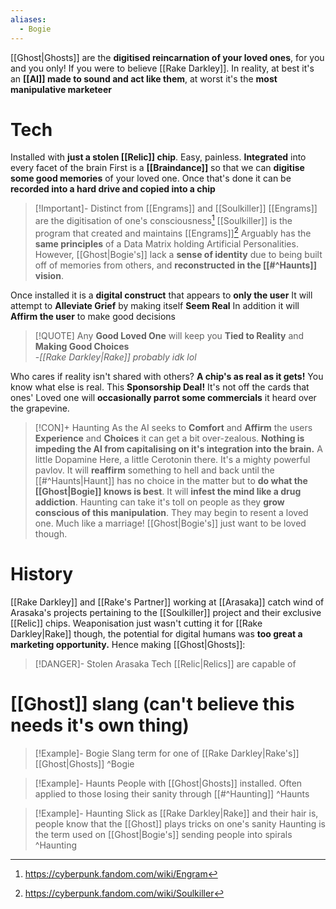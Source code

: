 ```yaml
---
aliases:
  - Bogie
---
```

[[Ghost|Ghosts]] are the **digitised reincarnation of your loved ones**, for you and you only! If you were to believe [[Rake Darkley]]. In reality, at best it's an **[[AI]] made to sound and act like them**, at worst it's the **most manipulative marketeer**

# Tech
Installed with **just a stolen [[Relic]] chip**. Easy, painless. **Integrated** into every facet of the brain
First is a **[[Braindance]]** so that we can **digitise some good memories** of your loved one.
Once that's done it can be **recorded into a hard drive and copied into a chip**

>[!Important]- Distinct from [[Engrams]] and [[Soulkiller]]
>[[Engrams]] are the digitisation of one's consciousness[^1]
>[[Soulkiller]] is the program that created and maintains [[Engrams]][^2]
>Arguably has the **same principles** of a Data Matrix holding Artificial Personalities.
>However, [[Ghost|Bogie's]] lack a **sense of identity** due to being built off of memories from others, and **reconstructed in the [[#^Haunts]] vision**.

Once installed it is a **digital construct** that appears to **only the user**
It will attempt to **Alleviate Grief** by making itself **Seem Real**
In addition it will **Affirm the user** to make good decisions

> [!QUOTE] Any **Good Loved One** will keep you **Tied to Reality** and **Making Good Choices** <br> -*[[Rake Darkley|Rake]] probably idk lol*

Who cares if reality isn't shared with others? **A chip's as real as it gets!**
You know what else is real. This **Sponsorship Deal!**
It's not off the cards that ones' Loved one will **occasionally parrot some commercials** it heard over the grapevine.

> [!CON]+ Haunting
> As the AI seeks to **Comfort** and **Affirm** the users **Experience** and **Choices** it can get a bit over-zealous. **Nothing is impeding the AI from capitalising on it's integration into the brain.** A little Dopamine Here, a little Cerotonin there. It's a mighty powerful pavlov.
> It will **reaffirm** something to hell and back until the [[#^Haunts|Haunt]] has no choice in the matter but to **do what the [[Ghost|Bogie]] knows is best**. It will **infest the mind like a drug addiction**.
> Haunting can take it's toll on people as they **grow conscious of this manipulation**. They may begin to resent a loved one. Much like a marriage!
> [[Ghost|Bogie's]] just want to be loved though.

# History

[[Rake Darkley]] and [[Rake's Partner]] working at [[Arasaka]] catch wind of Arasaka's projects pertaining to the [[Soulkiller]] project and their exclusive [[Relic]] chips. Weaponisation just wasn't cutting it for [[Rake Darkley|Rake]] though, the potential for digital humans was **too great a marketing opportunity.** Hence making [[Ghost|Ghosts]]:

> [!DANGER]- Stolen Arasaka Tech
> [[Relic|Relics]] are capable of 

# [[Ghost]] slang (can't believe this needs it's own thing)

>[!Example]- Bogie
>Slang term for one of [[Rake Darkley|Rake's]] [[Ghost|Ghosts]]
>^Bogie

>[!Example]- Haunts
>People with [[Ghost|Ghosts]] installed. 
>Often applied to those losing their sanity through [[#^Haunting]]
>^Haunts

>[!Example]- Haunting
>Slick as [[Rake Darkley|Rake]] and their hair is, people know that the [[Ghost]] plays tricks on one's sanity
>Haunting is the term used on [[Ghost|Bogie's]] sending people into spirals
>^Haunting


[^1]: https://cyberpunk.fandom.com/wiki/Engram

[^2]: https://cyberpunk.fandom.com/wiki/Soulkiller
